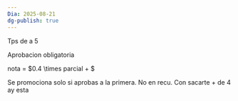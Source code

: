 ```yaml
---
Dia: 2025-08-21
dg-publish: true
---
```

Tps de a 5

Aprobacion obligatoria 

nota = $0.4 \times parcial + $


Se promociona solo si aprobas a la primera. No en recu. Con sacarte + de 4 ay esta